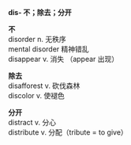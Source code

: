 **dis- 不；除去；分开**

**不**  
 disorder n. 无秩序  
 mental disorder 精神错乱  
 disappear v. 消失 （appear 出现）  

**除去**  
 disafforest v. 砍伐森林   
 discolor v. 使褪色  

**分开**  
 distract v. 分心  
 distribute v. 分配（tribute = to give） 